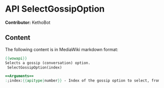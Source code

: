 # API SelectGossipOption

**Contributor:** KethoBot

## Content

The following content is in MediaWiki markdown format:

```mediawiki
{{wowapi}}
Selects a gossip (conversation) option.
 SelectGossipOption(index)

==Arguments==
:;index:{{apitype|number}} - Index of the gossip option to select, from 1 to {{api|GetNumGossipOptions}}(); order corresponds to the order of return values from {{api|GetGossipOptions}}().
```